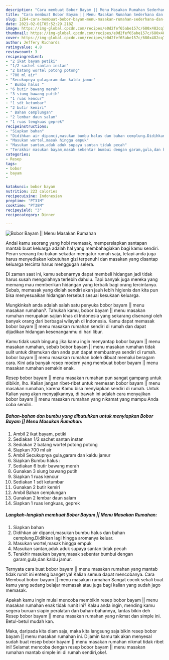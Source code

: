 ```yaml
---
description: "Cara membuat Bobor Bayam || Menu Masakan Rumahan Sederhana dan Mudah Dibuat"
title: "Cara membuat Bobor Bayam || Menu Masakan Rumahan Sederhana dan Mudah Dibuat"
slug: 1264-cara-membuat-bobor-bayam-menu-masakan-rumahan-sederhana-dan-mudah-dibuat
date: 2021-02-01T05:52:29.218Z
image: https://img-global.cpcdn.com/recipes/e0d2fef65abe157c/680x482cq70/bobor-bayam-menu-masakan-rumahan-foto-resep-utama.jpg
thumbnail: https://img-global.cpcdn.com/recipes/e0d2fef65abe157c/680x482cq70/bobor-bayam-menu-masakan-rumahan-foto-resep-utama.jpg
cover: https://img-global.cpcdn.com/recipes/e0d2fef65abe157c/680x482cq70/bobor-bayam-menu-masakan-rumahan-foto-resep-utama.jpg
author: Jeffery Richards
ratingvalue: 4.8
reviewcount: 3
recipeingredient:
- "2 ikat bayam petiki"
- "1/2 sachet santan instan"
- "2 batang wortel potong potong"
- "700 ml air"
- "Secukupnya gulagaram dan kaldu jamur"
- " Bumbu halus "
- "6 butir bawang merah"
- "3 siung bawang putih"
- "1 ruas kencur"
- "1 sdt ketumbar"
- "2 butir kemiri"
- " Bahan cemplungan"
- "2 lembar daun salam"
- "1 ruas lengkuas geprek"
recipeinstructions:
- "Siapkan bahan"
- "Didihkan air dipanci,masukan bumbu halus dan bahan cemplung.Didihkan lagi hingga aromanya keluar."
- "Masukan wortel,masak hingga empuk"
- "Masukan santan,aduk aduk supaya santan tidak pecah"
- "Terakhir masukan bayam,masak sebentar bumbui dengan garam,gula,dan kaldu jamur."
categories:
- Resep
tags:
- bobor
- bayam
- 

katakunci: bobor bayam  
nutrition: 223 calories
recipecuisine: Indonesian
preptime: "PT31M"
cooktime: "PT38M"
recipeyield: "3"
recipecategory: Dinner

---
```



![Bobor Bayam || Menu Masakan Rumahan](https://img-global.cpcdn.com/recipes/e0d2fef65abe157c/680x482cq70/bobor-bayam-menu-masakan-rumahan-foto-resep-utama.jpg)

Andai kamu seorang yang hobi memasak, mempersiapkan santapan mantab buat keluarga adalah hal yang membahagiakan bagi kamu sendiri. Peran seorang ibu bukan sekadar mengatur rumah saja, tetapi anda juga harus menyediakan kebutuhan gizi terpenuhi dan masakan yang disantap keluarga tercinta harus menggugah selera.

Di zaman  saat ini, kamu sebenarnya dapat membeli hidangan jadi tidak harus susah mengolahnya terlebih dahulu. Tapi banyak juga mereka yang memang mau memberikan hidangan yang terbaik bagi orang tercintanya. Sebab, memasak yang diolah sendiri akan jauh lebih higienis dan kita pun bisa menyesuaikan hidangan tersebut sesuai kesukaan keluarga. 



Mungkinkah anda adalah salah satu penyuka bobor bayam || menu masakan rumahan?. Tahukah kamu, bobor bayam || menu masakan rumahan merupakan sajian khas di Indonesia yang sekarang disenangi oleh banyak orang dari berbagai wilayah di Indonesia. Kamu dapat memasak bobor bayam || menu masakan rumahan sendiri di rumah dan dapat dijadikan hidangan kesenanganmu di hari libur.

Kamu tidak usah bingung jika kamu ingin menyantap bobor bayam || menu masakan rumahan, sebab bobor bayam || menu masakan rumahan tidak sulit untuk ditemukan dan anda pun dapat membuatnya sendiri di rumah. bobor bayam || menu masakan rumahan boleh dibuat memalui beragam cara. Kini ada banyak resep modern yang membuat bobor bayam || menu masakan rumahan semakin enak.

Resep bobor bayam || menu masakan rumahan pun sangat gampang untuk dibikin, lho. Kalian jangan ribet-ribet untuk memesan bobor bayam || menu masakan rumahan, karena Kamu bisa menyiapkan sendiri di rumah. Untuk Kalian yang akan menyajikannya, di bawah ini adalah cara menyajikan bobor bayam || menu masakan rumahan yang nikamat yang mampu Anda coba sendiri.

<!--inarticleads1-->

##### Bahan-bahan dan bumbu yang dibutuhkan untuk menyiapkan Bobor Bayam || Menu Masakan Rumahan:

1. Ambil 2 ikat bayam, petiki
1. Sediakan 1/2 sachet santan instan
1. Sediakan 2 batang wortel potong potong
1. Siapkan 700 ml air
1. Ambil Secukupnya gula,garam dan kaldu jamur
1. Siapkan  Bumbu halus :
1. Sediakan 6 butir bawang merah
1. Gunakan 3 siung bawang putih
1. Siapkan 1 ruas kencur
1. Sediakan 1 sdt ketumbar
1. Gunakan 2 butir kemiri
1. Ambil  Bahan cemplungan
1. Gunakan 2 lembar daun salam
1. Siapkan 1 ruas lengkuas, geprek




<!--inarticleads2-->

##### Langkah-langkah membuat Bobor Bayam || Menu Masakan Rumahan:

1. Siapkan bahan
1. Didihkan air dipanci,masukan bumbu halus dan bahan cemplung.Didihkan lagi hingga aromanya keluar.
1. Masukan wortel,masak hingga empuk
1. Masukan santan,aduk aduk supaya santan tidak pecah
1. Terakhir masukan bayam,masak sebentar bumbui dengan garam,gula,dan kaldu jamur.




Ternyata cara buat bobor bayam || menu masakan rumahan yang mantab tidak rumit ini enteng banget ya! Kalian semua dapat mencobanya. Cara Membuat bobor bayam || menu masakan rumahan Sangat cocok sekali buat kamu yang sedang belajar memasak atau juga bagi kalian yang sudah jago memasak.

Apakah kamu ingin mulai mencoba membikin resep bobor bayam || menu masakan rumahan enak tidak rumit ini? Kalau anda ingin, mending kamu segera buruan siapin peralatan dan bahan-bahannya, lantas bikin deh Resep bobor bayam || menu masakan rumahan yang nikmat dan simple ini. Betul-betul mudah kan. 

Maka, daripada kita diam saja, maka kita langsung saja bikin resep bobor bayam || menu masakan rumahan ini. Dijamin kamu tak akan menyesal sudah buat resep bobor bayam || menu masakan rumahan nikmat tidak ribet ini! Selamat mencoba dengan resep bobor bayam || menu masakan rumahan mantab simple ini di rumah sendiri,oke!.

